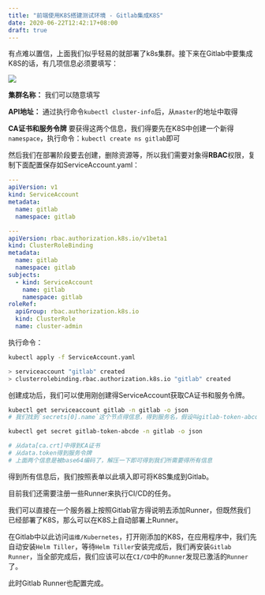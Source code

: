 ```yaml
---
title: "前端使用K8S搭建测试环境 - Gitlab集成K8S"
date: 2020-06-22T12:42:17+08:00
draft: true
---
```


有点难以置信，上面我们似乎轻易的就部署了k8s集群。接下来在Gitlab中要集成K8S的话，有几项信息必须要填写：

![](https://i.loli.net/2020/06/22/IAsHFQi2Utpn7jK.png)

**集群名称：** 我们可以随意填写

**API地址：** 通过执行命令`kubectl cluster-info`后，从`master`的地址中取得

**CA证书和服务令牌**
要获得这两个信息，我们得要先在K8S中创建一个新得`namespace`，执行命令：`kubectl create ns gitlab`即可

然后我们在部署阶段要去创建，删除资源等，所以我们需要对象得**RBAC**权限，复制下面配置保存如ServiceAccount.yaml：
```yaml
---
apiVersion: v1
kind: ServiceAccount
metadata:
  name: gitlab
  namespace: gitlab

---
apiVersion: rbac.authorization.k8s.io/v1beta1
kind: ClusterRoleBinding
metadata:
  name: gitlab
  namespace: gitlab
subjects:
  - kind: ServiceAccount
    name: gitlab
    namespace: gitlab
roleRef:
  apiGroup: rbac.authorization.k8s.io
  kind: ClusterRole
  name: cluster-admin
```

执行命令：
```bash
kubectl apply -f ServiceAccount.yaml

> serviceaccount "gitlab" created
> clusterrolebinding.rbac.authorization.k8s.io "gitlab" created
```

创建成功后，我们可以使用刚创建得ServiceAccount获取CA证书和服务令牌。

```bash
kubectl get serviceaccount gitlab -n gitlab -o json
# 我们找到`secrets[0].name`这个节点得信息，得到服务名，假设叫gitlab-token-abcde

kubectl get secret gitlab-token-abcde -n gitlab -o json

# 从data[ca.crt]中得到CA证书
# 从data.token得到服务令牌
# 上面两个信息是被base64编码了，解压一下即可得到我们所需要得所有信息
```

得到所有信息后，我们按照表单以此填入即可将K8S集成到Gitlab。

目前我们还需要注册一些Runner来执行CI/CD的任务。

我们可以直接在一个服务器上按照Gitlab官方得说明去添加Runner，但既然我们已经部署了K8S，那么可以在K8S上自动部署上Runner。

在Gitlab中以此访问`运维/Kubernetes`，打开刚添加的K8S，在应用程序中，我们先自动安装`Helm Tiller`，等待`Helm Tiller`安装完成后，我们再安装`Gitlab Runner`，当全部完成后，我们应该可以在`CI/CD`中的`Runner`发现已激活的`Runner`了。

此时Gitlab Runner也配置完成。